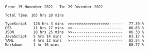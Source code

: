 <!-- <div align="center">
  
  ![](https://raw.githubusercontent.com/iaizawa0623/github-stats/master/generated/overview.svg#gh-dark-mode-only)
  ![](https://raw.githubusercontent.com/iaizawa0623/github-stats/master/generated/overview.svg#gh-light-mode-only)
  ![](https://raw.githubusercontent.com/iaizawa0623/github-stats/master/generated/languages.svg#gh-dark-mode-only)
  ![](https://raw.githubusercontent.com/iaizawa0623/github-stats/master/generated/languages.svg#gh-light-mode-only)

</div> -->


<!--
<a href="https://github.com/anuraghazra/github-readme-stats">
  <img src="https://github-readme-stats.vercel.app/api?username=iaizawa0623&show_icons=true&count_private=true&theme=dracula&line_height=40" />
  <img src="https://github-readme-stats.vercel.app/api/top-langs/?username=iaizawa0623&count_private=true&theme=dracula" />
</a>

***
-->

<!--START_SECTION:waka-->

```text
From: 15 November 2022 - To: 29 December 2022

Total Time: 165 hrs 28 mins

TypeScript   128 hrs 3 mins  >>>>>>>>>>>>>>>>>>>------   77.39 %
CSS          11 hrs 17 mins  >>-----------------------   06.83 %
JSON         10 hrs 25 mins  >>-----------------------   06.30 %
JavaScript   5 hrs 14 mins   >------------------------   03.17 %
YAML         4 hrs 12 mins   >------------------------   02.54 %
Markdown     1 hr 16 mins    -------------------------   00.77 %
```

<!--END_SECTION:waka-->
